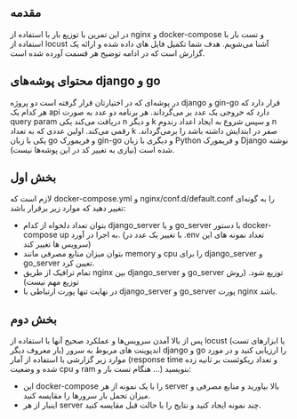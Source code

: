 ## مقدمه

در این تمرین با توزیع بار با استفاده از nginx و docker-compose و تست بار با استفاده از locust آشنا می‌شویم. هدف شما تکمیل فایل ‌های داده شده و ارائه یک گزارش است که در ادامه توضیح هر قسمت آورده شده است.

## محتوای پوشه‌های django و go

در پوشه‌ای که در اختیارتان قرار گرفته است دو پروژه django و gin-go قرار دارد که هر کدام یک api دارد که خروجی یک عدد بر می‌گرداند. هر برنامه دو عدد به صورت query param دریافت می‌کند یکی n و دیگر k و سپس شروع به ایجاد اعداد رندوم n رقمی می‌کند. اولین عددی که به تعداد k صفر در ابتدایش داشته باشد را برمی‌گرداند. یکی با زبان go و فریمورک gin-go و دیگری با زبان Python و فریمورک Django نوشته شده است (نیازی به تغییر کد در این پوشه‌ها نیست).

## بخش اول

لازم است که docker-compose.yml و nginx/conf.d/default.conf را به گونه‌ای تغییر دهید که موارد زیر برقرار باشد:
- بتوان تعداد دلخواه از کدام django_server و یا go_server با دستور docker-compose up به اجرا در آورد. (با تغییر یک عدد در .env تعداد نمونه های این سرویس ها تغییر کند)
- بتوان میزان منابع مصرفی مانند memory و cpu را برای django_server و go_server تعیین کرد.
- تمام ترافیک از طریق nginx بین django_server و go_server توزیع شود. (روش توزیع مهم نیست)
- در نهایت تنها پورت ارتباطی با django_server و go_server پورت nginx باشد.

## بخش دوم

پس از بالا آمدن سرویس‌ها و عملکرد صحیح آنها با استفاده از locust (یا ابزارهای تست بار معروف دیگر) اندپوینت های مربوط به سرور django و go را ارزیابی کنید و در مورد موارد زیر گزارشی با استفاده از آمار (response time و تعداد ریکوئست بر ثانیه زده شده و وضعیت cpu و ram هنگام تست بار و ...) بنویسید:

- این docker-compose را با یک نمونه از هر server بالا بیاورید و منابع مصرفی و میزان تحمل بار سرورها را مقایسه کنید.
- اینبار از هر server چند نمونه ایجاد کنید و نتایج را با حالت قبل مقایسه کنید.